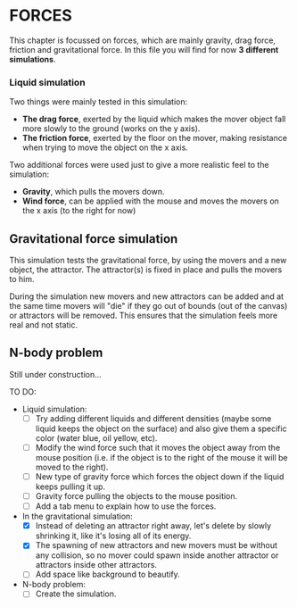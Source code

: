 # FORCES
This chapter is focussed on forces, which are mainly gravity, drag force, friction and gravitational force.
In this file you will find for now **3 different simulations**.
### Liquid simulation
Two things were mainly tested in this simulation:
  - **The drag force**, exerted by the liquid which makes the mover object fall more slowly to the ground (works on the y axis).
  - **The friction force**, exerted by the floor on the mover, making resistance when trying to move the object on the x axis.

Two additional forces were used just to give a more realistic feel to the simulation:
  - **Gravity**, which pulls the movers down.
  - **Wind force**, can be applied with the mouse and moves the movers on the x axis (to the right for now)

## Gravitational force simulation
This simulation tests the gravitational force, by using the movers and a new object, the attractor.
The attractor(s) is fixed in place and pulls the movers to him.

During the simulation new movers and new attractors can be added and at the same time movers will "die" if they go out of bounds (out of the canvas) or attractors will be removed. 
This ensures that the simulation feels more real and not static.

## N-body problem
Still under construction...

TO DO:
  - Liquid simulation:
    - [ ] Try adding different liquids and different densities (maybe some liquid keeps the object on the surface) and also give them a specific color (water blue, oil yellow, etc).
    - [ ] Modify the wind force such that it moves the object away from the mouse position (i.e. if the object is to the right of the mouse it will be moved to the right).
    - [ ] New type of gravity force which forces the object down if the liquid keeps pulling it up.
    - [ ] Gravity force pulling the  objects to the mouse position.
    - [ ] Add a tab menu to explain how to use the forces.
    
  - In the gravitational simulation:
    - [x] Instead of deleting an attractor right away, let's delete by slowly shrinking it, like it's losing all of its energy.
    - [x] The spawning of new attractors and new movers must be without any collision, so no mover could spawn inside another attractor or attractors inside other attractors.
    - [ ] Add space like background to beautify.
    
  - N-body problem:
    - [ ] Create the simulation.  
